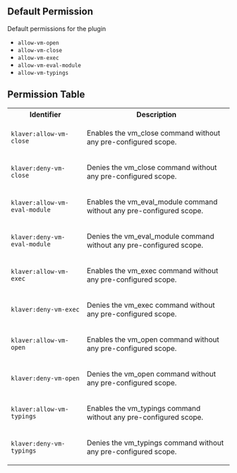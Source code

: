 ## Default Permission

Default permissions for the plugin

- `allow-vm-open`
- `allow-vm-close`
- `allow-vm-exec`
- `allow-vm-eval-module`
- `allow-vm-typings`

## Permission Table

<table>
<tr>
<th>Identifier</th>
<th>Description</th>
</tr>


<tr>
<td>

`klaver:allow-vm-close`

</td>
<td>

Enables the vm_close command without any pre-configured scope.

</td>
</tr>

<tr>
<td>

`klaver:deny-vm-close`

</td>
<td>

Denies the vm_close command without any pre-configured scope.

</td>
</tr>

<tr>
<td>

`klaver:allow-vm-eval-module`

</td>
<td>

Enables the vm_eval_module command without any pre-configured scope.

</td>
</tr>

<tr>
<td>

`klaver:deny-vm-eval-module`

</td>
<td>

Denies the vm_eval_module command without any pre-configured scope.

</td>
</tr>

<tr>
<td>

`klaver:allow-vm-exec`

</td>
<td>

Enables the vm_exec command without any pre-configured scope.

</td>
</tr>

<tr>
<td>

`klaver:deny-vm-exec`

</td>
<td>

Denies the vm_exec command without any pre-configured scope.

</td>
</tr>

<tr>
<td>

`klaver:allow-vm-open`

</td>
<td>

Enables the vm_open command without any pre-configured scope.

</td>
</tr>

<tr>
<td>

`klaver:deny-vm-open`

</td>
<td>

Denies the vm_open command without any pre-configured scope.

</td>
</tr>

<tr>
<td>

`klaver:allow-vm-typings`

</td>
<td>

Enables the vm_typings command without any pre-configured scope.

</td>
</tr>

<tr>
<td>

`klaver:deny-vm-typings`

</td>
<td>

Denies the vm_typings command without any pre-configured scope.

</td>
</tr>
</table>
